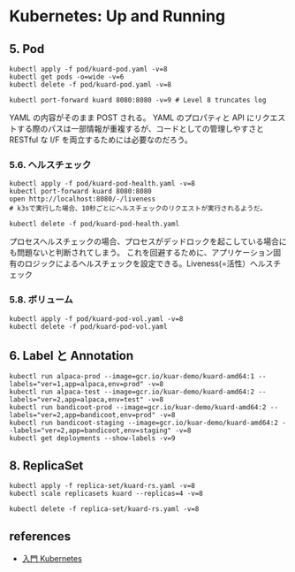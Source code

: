 # Kubernetes: Up and Running

## 5. Pod

```shell
kubectl apply -f pod/kuard-pod.yaml -v=8
kubectl get pods -o=wide -v=6
kubectl delete -f pod/kuard-pod.yaml -v=8

kubectl port-forward kuard 8080:8080 -v=9 # Level 8 truncates log
```

YAML の内容がそのまま POST される。
YAML のプロパティと API にリクエストする際のパスは一部情報が重複するが、コードとしての管理しやすさと RESTful な I/F を両立するためには必要なのだろう。

### 5.6. ヘルスチェック

```shell
kubectl apply -f pod/kuard-pod-health.yaml -v=8
kubectl port-forward kuard 8080:8080
open http://localhost:8080/-/liveness
# k3sで実行した場合、10秒ごとにヘルスチェックのリクエストが実行されるようだ。

kubectl delete -f pod/kuard-pod-health.yaml
```

プロセスヘルスチェックの場合、プロセスがデッドロックを起こしている場合にも問題ないと判断されてしまう。
これを回避するために、アプリケーション固有のロジックによるヘルスチェックを設定できる。Liveness(=活性）ヘルスチェック

### 5.8. ボリューム

```shell
kubectl apply -f pod/kuard-pod-vol.yaml -v=8
kubectl delete -f pod/kuard-pod-vol.yaml
```

## 6. Label と Annotation

```shell
kubectl run alpaca-prod --image=gcr.io/kuar-demo/kuard-amd64:1 --labels="ver=1,app=alpaca,env=prod" -v=8
kubectl run alpaca-test --image=gcr.io/kuar-demo/kuard-amd64:2 --labels="ver=2,app=alpaca,env=test" -v=8
kubectl run bandicoot-prod --image=gcr.io/kuar-demo/kuard-amd64:2 --labels="ver=2,app=bandicoot,env=prod" -v=8
kubectl run bandicoot-staging --image=gcr.io/kuar-demo/kuard-amd64:2 --labels="ver=2,app=bandicoot,env=staging" -v=8
kubectl get deployments --show-labels -v=9
```

## 8. ReplicaSet

```shell
kubectl apply -f replica-set/kuard-rs.yaml -v=8
kubectl scale replicasets kuard --replicas=4 -v=8

kubectl delete -f replica-set/kuard-rs.yaml -v=8
```

## references

- [入門 Kubernetes](https://amzn.to/3aTfAZp)
